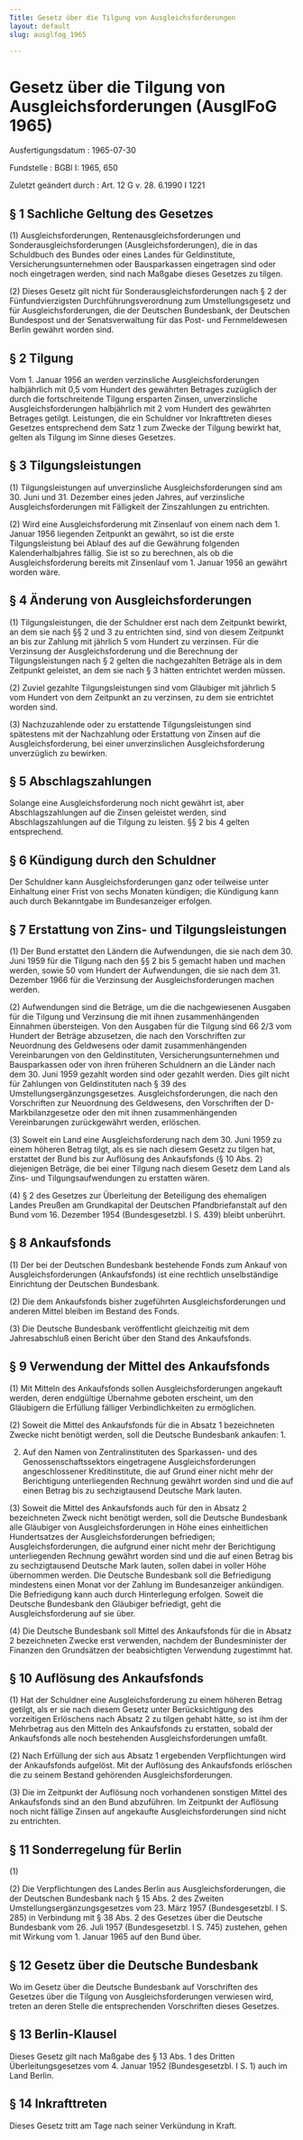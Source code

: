 ```yaml
---
Title: Gesetz über die Tilgung von Ausgleichsforderungen
layout: default
slug: ausglfog_1965

---
```


# Gesetz über die Tilgung von Ausgleichsforderungen (AusglFoG 1965)

Ausfertigungsdatum
:   1965-07-30

Fundstelle
:   BGBl I: 1965, 650

Zuletzt geändert durch
:   Art. 12 G v. 28. 6.1990 I 1221


## § 1 Sachliche Geltung des Gesetzes

(1) Ausgleichsforderungen, Rentenausgleichsforderungen und
Sonderausgleichsforderungen (Ausgleichsforderungen), die in das
Schuldbuch des Bundes oder eines Landes für Geldinstitute,
Versicherungsunternehmen oder Bausparkassen eingetragen sind oder noch
eingetragen werden, sind nach Maßgabe dieses Gesetzes zu tilgen.

(2) Dieses Gesetz gilt nicht für Sonderausgleichsforderungen nach § 2
der Fünfundvierzigsten Durchführungsverordnung zum Umstellungsgesetz
und für Ausgleichsforderungen, die der Deutschen Bundesbank, der
Deutschen Bundespost und der Senatsverwaltung für das Post- und
Fernmeldewesen Berlin gewährt worden sind.


## § 2 Tilgung

Vom 1. Januar 1956 an werden verzinsliche Ausgleichsforderungen
halbjährlich mit 0,5 vom Hundert des gewährten Betrages zuzüglich der
durch die fortschreitende Tilgung ersparten Zinsen, unverzinsliche
Ausgleichsforderungen halbjährlich mit 2 vom Hundert des gewährten
Betrages getilgt. Leistungen, die ein Schuldner vor Inkrafttreten
dieses Gesetzes entsprechend dem Satz 1 zum Zwecke der Tilgung bewirkt
hat, gelten als Tilgung im Sinne dieses Gesetzes.


## § 3 Tilgungsleistungen

(1) Tilgungsleistungen auf unverzinsliche Ausgleichsforderungen sind
am 30. Juni und 31. Dezember eines jeden Jahres, auf verzinsliche
Ausgleichsforderungen mit Fälligkeit der Zinszahlungen zu entrichten.

(2) Wird eine Ausgleichsforderung mit Zinsenlauf von einem nach dem 1.
Januar 1956 liegenden Zeitpunkt an gewährt, so ist die erste
Tilgungsleistung bei Ablauf des auf die Gewährung folgenden
Kalenderhalbjahres fällig. Sie ist so zu berechnen, als ob die
Ausgleichsforderung bereits mit Zinsenlauf vom 1. Januar 1956 an
gewährt worden wäre.


## § 4 Änderung von Ausgleichsforderungen

(1) Tilgungsleistungen, die der Schuldner erst nach dem Zeitpunkt
bewirkt, an dem sie nach §§ 2 und 3 zu entrichten sind, sind von
diesem Zeitpunkt an bis zur Zahlung mit jährlich 5 vom Hundert zu
verzinsen. Für die Verzinsung der Ausgleichsforderung und die
Berechnung der Tilgungsleistungen nach § 2 gelten die nachgezahlten
Beträge als in dem Zeitpunkt geleistet, an dem sie nach § 3 hätten
entrichtet werden müssen.

(2) Zuviel gezahlte Tilgungsleistungen sind vom Gläubiger mit jährlich
5 vom Hundert von dem Zeitpunkt an zu verzinsen, zu dem sie entrichtet
worden sind.

(3) Nachzuzahlende oder zu erstattende Tilgungsleistungen sind
spätestens mit der Nachzahlung oder Erstattung von Zinsen auf die
Ausgleichsforderung, bei einer unverzinslichen Ausgleichsforderung
unverzüglich zu bewirken.


## § 5 Abschlagszahlungen

Solange eine Ausgleichsforderung noch nicht gewährt ist, aber
Abschlagszahlungen auf die Zinsen geleistet werden, sind
Abschlagszahlungen auf die Tilgung zu leisten. §§ 2 bis 4 gelten
entsprechend.


## § 6 Kündigung durch den Schuldner

Der Schuldner kann Ausgleichsforderungen ganz oder teilweise unter
Einhaltung einer Frist von sechs Monaten kündigen; die Kündigung kann
auch durch Bekanntgabe im Bundesanzeiger erfolgen.


## § 7 Erstattung von Zins- und Tilgungsleistungen

(1) Der Bund erstattet den Ländern die Aufwendungen, die sie nach dem
30\. Juni 1959 für die Tilgung nach den §§ 2 bis 5 gemacht haben und
machen werden, sowie 50 vom Hundert der Aufwendungen, die sie nach dem
31\. Dezember 1966 für die Verzinsung der Ausgleichsforderungen machen
werden.

(2) Aufwendungen sind die Beträge, um die die nachgewiesenen Ausgaben
für die Tilgung und Verzinsung die mit ihnen zusammenhängenden
Einnahmen übersteigen. Von den Ausgaben für die Tilgung sind 66 2/3
vom Hundert der Beträge abzusetzen, die nach den Vorschriften zur
Neuordnung des Geldwesens oder damit zusammenhängenden Vereinbarungen
von den Geldinstituten, Versicherungsunternehmen und Bausparkassen
oder von ihren früheren Schuldnern an die Länder nach dem 30. Juni
1959 gezahlt worden sind oder gezahlt werden. Dies gilt nicht für
Zahlungen von Geldinstituten nach § 39 des
Umstellungsergänzungsgesetzes. Ausgleichsforderungen, die nach den
Vorschriften zur Neuordnung des Geldwesens, den Vorschriften der
D-Markbilanzgesetze oder den mit ihnen zusammenhängenden
Vereinbarungen zurückgewährt werden, erlöschen.

(3) Soweit ein Land eine Ausgleichsforderung nach dem 30. Juni 1959 zu
einem höheren Betrag tilgt, als es sie nach diesem Gesetz zu tilgen
hat, erstattet der Bund bis zur Auflösung des Ankaufsfonds (§ 10 Abs.
2) diejenigen Beträge, die bei einer Tilgung nach diesem Gesetz dem
Land als Zins- und Tilgungsaufwendungen zu erstatten wären.

(4) § 2 des Gesetzes zur Überleitung der Beteiligung des ehemaligen
Landes Preußen am Grundkapital der Deutschen Pfandbriefanstalt auf den
Bund vom 16. Dezember 1954 (Bundesgesetzbl. I S. 439) bleibt
unberührt.


## § 8 Ankaufsfonds

(1) Der bei der Deutschen Bundesbank bestehende Fonds zum Ankauf von
Ausgleichsforderungen (Ankaufsfonds) ist eine rechtlich unselbständige
Einrichtung der Deutschen Bundesbank.

(2) Die dem Ankaufsfonds bisher zugeführten Ausgleichsforderungen und
anderen Mittel bleiben im Bestand des Fonds.

(3) Die Deutsche Bundesbank veröffentlicht gleichzeitig mit dem
Jahresabschluß einen Bericht über den Stand des Ankaufsfonds.


## § 9 Verwendung der Mittel des Ankaufsfonds

(1) Mit Mitteln des Ankaufsfonds sollen Ausgleichsforderungen
angekauft werden, deren endgültige Übernahme geboten erscheint, um den
Gläubigern die Erfüllung fälliger Verbindlichkeiten zu ermöglichen.

(2) Soweit die Mittel des Ankaufsfonds für die in Absatz 1
bezeichneten Zwecke nicht benötigt werden, soll die Deutsche
Bundesbank ankaufen:
1\.

2.  Auf den Namen von Zentralinstituten des Sparkassen- und des
    Genossenschaftssektors eingetragene Ausgleichsforderungen
    angeschlossener Kreditinstitute, die auf Grund einer nicht mehr der
    Berichtigung unterliegenden Rechnung gewährt worden sind und die auf
    einen Betrag bis zu sechzigtausend Deutsche Mark lauten.




(3) Soweit die Mittel des Ankaufsfonds auch für den in Absatz 2
bezeichneten Zweck nicht benötigt werden, soll die Deutsche Bundesbank
alle Gläubiger von Ausgleichsforderungen in Höhe eines einheitlichen
Hundertsatzes der Ausgleichsforderungen befriedigen;
Ausgleichsforderungen, die aufgrund einer nicht mehr der Berichtigung
unterliegenden Rechnung gewährt worden sind und die auf einen Betrag
bis zu sechzigtausend Deutsche Mark lauten, sollen dabei in voller
Höhe übernommen werden. Die Deutsche Bundesbank soll die Befriedigung
mindestens einen Monat vor der Zahlung im Bundesanzeiger ankündigen.
Die Befriedigung kann auch durch Hinterlegung erfolgen. Soweit die
Deutsche Bundesbank den Gläubiger befriedigt, geht die
Ausgleichsforderung auf sie über.

(4) Die Deutsche Bundesbank soll Mittel des Ankaufsfonds für die in
Absatz 2 bezeichneten Zwecke erst verwenden, nachdem der
Bundesminister der Finanzen den Grundsätzen der beabsichtigten
Verwendung zugestimmt hat.


## § 10 Auflösung des Ankaufsfonds

(1) Hat der Schuldner eine Ausgleichsforderung zu einem höheren Betrag
getilgt, als er sie nach diesem Gesetz unter Berücksichtigung des
vorzeitigen Erlöschens nach Absatz 2 zu tilgen gehabt hätte, so ist
ihm der Mehrbetrag aus den Mitteln des Ankaufsfonds zu erstatten,
sobald der Ankaufsfonds alle noch bestehenden Ausgleichsforderungen
umfaßt.

(2) Nach Erfüllung der sich aus Absatz 1 ergebenden Verpflichtungen
wird der Ankaufsfonds aufgelöst. Mit der Auflösung des Ankaufsfonds
erlöschen die zu seinem Bestand gehörenden Ausgleichsforderungen.

(3) Die im Zeitpunkt der Auflösung noch vorhandenen sonstigen Mittel
des Ankaufsfonds sind an den Bund abzuführen. Im Zeitpunkt der
Auflösung noch nicht fällige Zinsen auf angekaufte
Ausgleichsforderungen sind nicht zu entrichten.


## § 11 Sonderregelung für Berlin

(1)

(2) Die Verpflichtungen des Landes Berlin aus Ausgleichsforderungen,
die der Deutschen Bundesbank nach § 15 Abs. 2 des Zweiten
Umstellungsergänzungsgesetzes vom 23. März 1957 (Bundesgesetzbl. I S.
285) in Verbindung mit § 38 Abs. 2 des Gesetzes über die Deutsche
Bundesbank vom 26. Juli 1957 (Bundesgesetzbl. I S. 745) zustehen,
gehen mit Wirkung vom 1. Januar 1965 auf den Bund über.


## § 12 Gesetz über die Deutsche Bundesbank

Wo im Gesetz über die Deutsche Bundesbank auf Vorschriften des
Gesetzes über die Tilgung von Ausgleichsforderungen verwiesen wird,
treten an deren Stelle die entsprechenden Vorschriften dieses
Gesetzes.


## § 13 Berlin-Klausel

Dieses Gesetz gilt nach Maßgabe des § 13 Abs. 1 des Dritten
Überleitungsgesetzes vom 4. Januar 1952 (Bundesgesetzbl. I S. 1) auch
im Land Berlin.


## § 14 Inkrafttreten

Dieses Gesetz tritt am Tage nach seiner Verkündung in Kraft.

